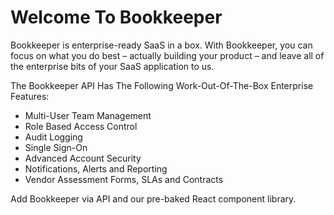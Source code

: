 # Welcome To Bookkeeper

Bookkeeper is enterprise-ready SaaS in a box. With Bookkeeper, you can focus on what you do best – actually building your product – and leave all of the enterprise bits of your SaaS application to us.

The Bookkeeper API Has The Following Work-Out-Of-The-Box Enterprise Features:
* Multi-User Team Management
* Role Based Access Control
* Audit Logging
* Single Sign-On
* Advanced Account Security
* Notifications, Alerts and Reporting
* Vendor Assessment Forms, SLAs and Contracts

Add Bookkeeper via API and our pre-baked React component library.
